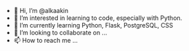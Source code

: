 - 👋 Hi, I’m @alkaakin
- 👀 I’m interested in learning to code, especially with Python. 
- 🌱 I’m currently learning Python, Flask, PostgreSQL, CSS
- 💞️ I’m looking to collaborate on ...
- 📫 How to reach me ...

<!---
alkaakin/alkaakin is a ✨ special ✨ repository because its `README.md` (this file) appears on your GitHub profile.
You can click the Preview link to take a look at your changes.
--->
